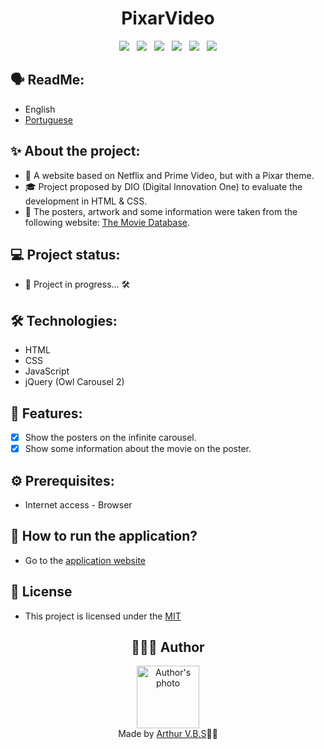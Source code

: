 <h1 align="center">PixarVideo</h1>

<div align="center">
  <img src="https://img.shields.io/badge/License-MIT-000?style=social&logo=json&logoColor=469BD2">
  &nbsp;
  <img src="https://img.shields.io/badge/GitHub-000?style=social&logo=github&logoColor=469BD2">
  &nbsp;
  <img src="https://img.shields.io/badge/HTML-000?style=social&logo=html5&logoColor=469BD2">
  &nbsp;
  <img src="https://img.shields.io/badge/CSS-000?style=social&logo=css3&logoColor=469BD2">
  &nbsp;
  <img src="https://img.shields.io/badge/JavaScript-000?style=social&logo=javascript&logoColor=469BD2">
  &nbsp;
  <img src="https://img.shields.io/badge/jQuery-000?style=social&logo=jquery&logoColor=469BD2">
</div>

## 🗣️ ReadMe:

- English
- [Portuguese](https://github.com/ArthurVBS/PixarVideo/blob/main/README-pt.md)

## ✨ About the project:

- 🎥 A website based on Netflix and Prime Video, but with a Pixar theme.
- 🎓 Project proposed by DIO (Digital Innovation One) to evaluate the development in HTML & CSS.
- 🎲 The posters, artwork and some information were taken from the following website: [The Movie Database](https://www.themoviedb.org/).

## 💻 Project status:

- 🚧 Project in progress... 🛠️

## 🛠 Technologies:

- HTML
- CSS
- JavaScript
- jQuery (Owl Carousel 2)

## 📝 Features:

- [x] Show the posters on the infinite carousel.
- [x] Show some information about the movie on the poster.

## ⚙️ Prerequisites:

- Internet access - Browser

## 🚀 How to run the application?

- Go to the [application website](https://arthurvbs.github.io/PixarVideo/)

## 📝 License

- This project is licensed under the [MIT](https://github.com/ArthurVBS/PixarVideo/blob/main/LICENSE)

<h2 align="center">👨🏽‍💻 Author</h2>
<div align="center">
  <img width="100px;" src="https://avatars.githubusercontent.com/u/84406367?v=4" alt="Author's photo"/>
  <br><span>Made by <a href="https://github.com/ArthurVBS" target="_blank" rel="external">Arthur V.B.S</a>✌🏽</span>
</div>
